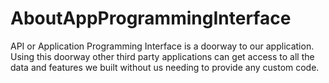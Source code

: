 # AboutAppProgrammingInterface
API or Application Programming Interface is a doorway to our application. Using this doorway other third party applications can get access to all the data and features we built without us needing to provide any custom code.

